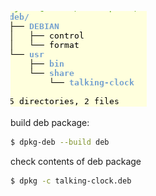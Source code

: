![deb dir tree](./dir-tree-deb.png  "deb dir tree")

build deb package:
```bash
$ dpkg-deb --build deb
```
check contents of deb package
```bash
$ dpkg -c talking-clock.deb 
```